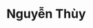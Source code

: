 ---
layout: album_gallery
resource: instagram
title: "Nguyễn Thùy"
description: "Instagram albums of Nguyễn Thùy</br>. Username: luc.thuyy"
active: gallery
images:
- image_path: /luc.thuyy/-1/20250306_165939_483207688_18399830146103589_1752513343236392225_n.jpg
  gallery-folder: /gallery/luc.thuyy/-1/
  gallery-name: -1
  gallery-date: April 2025
- image_path: /luc.thuyy/0/20240401_211557_435297059_956872472680417_8610201213917675781_n.jpg
  gallery-folder: /gallery/luc.thuyy/0/
  gallery-name: 0
  gallery-date: April 2025
- image_path: /luc.thuyy/1/20230107_171730_323787121_949666899774098_8075472196912751321_n.jpg
  gallery-folder: /gallery/luc.thuyy/1/
  gallery-name: 1
  gallery-date: April 2025
- image_path: /luc.thuyy/2/20240904_151624_458387838_693034353037736_3196516637612305135_n.jpg
  gallery-folder: /gallery/luc.thuyy/2/
  gallery-name: 2
  gallery-date: April 2025
- image_path: /luc.thuyy/3/20221031_115603_313621539_1210995456296550_9165891653997058335_n.jpg
  gallery-folder: /gallery/luc.thuyy/3/
  gallery-name: 3
  gallery-date: April 2025
- image_path: /luc.thuyy/4/20230616_204229_353795228_511018811153104_6785105131006949302_n.jpg
  gallery-folder: /gallery/luc.thuyy/4/
  gallery-name: 4
  gallery-date: April 2025
- image_path: /luc.thuyy/5/20240702_174356_449684077_998032878713192_6961975594838429841_n.jpg
  gallery-folder: /gallery/luc.thuyy/5/
  gallery-name: 5
  gallery-date: April 2025
---